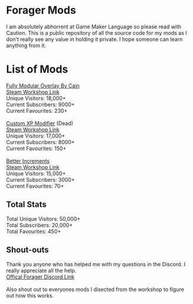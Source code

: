 # Forager Mods
I am absolutely abhorrent at Game Maker Language so please read with Caution. This is a public repository of all the source code for my mods as I don't really see any value in holding it private. I hope someone can learn anything from it.

# List of Mods
<a href="https://github.com/CainDev/Forager-Mods/tree/main/Simple%20Overlay">Fully Modular Overlay By Cain</a><br>
<a href="https://steamcommunity.com/sharedfiles/filedetails/?id=2290453283">Steam Workshop Link</a>
<br>
Unique Visitors: 18,000+ <br>
Current Subscribers: 9000+<br>
Current Favourites: 230+
<br><br>
<a href="https://github.com/CainDev/Forager-Mods/tree/main/Custom%20XP%20Modifier">Custom XP Modifier</a> (Dead)<br>
<a href="https://steamcommunity.com/sharedfiles/filedetails/?id=2292507442">Steam Workshop Link</a>
<br>
Unique Visitors: 17,000+ <br>
Current Subscribers: 8000+<br>
Current Favourites: 150+
<br><br>
<a href="https://github.com/CainDev/Forager-Mods/tree/main/Better%20Increments">Better Increments</a><br>
<a href="https://steamcommunity.com/sharedfiles/filedetails/?id=2891707549">Steam Workshop Link</a>
<br>
Unique Visitors: 15,000+ <br>
Current Subscribers: 3000+<br>
Current Favourites: 70+

## Total Stats
Total Unique Visitors: 50,000+<br>
Total Subscribers: 20,000+<br>
Total Favourites: 450+<br>

## Shout-outs
Thank you anyone who has helped me with my questions in the Discord. I really appreciate all the help. <br>
<a href="https://discord.gg/QZsHbej5Nb">Offical Forager Discord Link</a><br><br>
Also shout out to everyones mods I disected from the workshop to figure out how this works.
